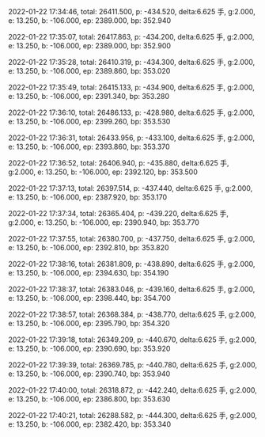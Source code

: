 2022-01-22 17:34:46, total: 26411.500, p: -434.520, delta:6.625 手, g:2.000, e: 13.250, b: -106.000, ep: 2389.000, bp: 352.940

2022-01-22 17:35:07, total: 26417.863, p: -434.200, delta:6.625 手, g:2.000, e: 13.250, b: -106.000, ep: 2389.000, bp: 352.900

2022-01-22 17:35:28, total: 26410.319, p: -434.300, delta:6.625 手, g:2.000, e: 13.250, b: -106.000, ep: 2389.860, bp: 353.020

2022-01-22 17:35:49, total: 26415.133, p: -434.900, delta:6.625 手, g:2.000, e: 13.250, b: -106.000, ep: 2391.340, bp: 353.280

2022-01-22 17:36:10, total: 26486.133, p: -428.980, delta:6.625 手, g:2.000, e: 13.250, b: -106.000, ep: 2399.260, bp: 353.530

2022-01-22 17:36:31, total: 26433.956, p: -433.100, delta:6.625 手, g:2.000, e: 13.250, b: -106.000, ep: 2393.860, bp: 353.370

2022-01-22 17:36:52, total: 26406.940, p: -435.880, delta:6.625 手, g:2.000, e: 13.250, b: -106.000, ep: 2392.120, bp: 353.500

2022-01-22 17:37:13, total: 26397.514, p: -437.440, delta:6.625 手, g:2.000, e: 13.250, b: -106.000, ep: 2387.920, bp: 353.170

2022-01-22 17:37:34, total: 26365.404, p: -439.220, delta:6.625 手, g:2.000, e: 13.250, b: -106.000, ep: 2390.940, bp: 353.770

2022-01-22 17:37:55, total: 26380.700, p: -437.750, delta:6.625 手, g:2.000, e: 13.250, b: -106.000, ep: 2392.810, bp: 353.820

2022-01-22 17:38:16, total: 26381.809, p: -438.890, delta:6.625 手, g:2.000, e: 13.250, b: -106.000, ep: 2394.630, bp: 354.190

2022-01-22 17:38:37, total: 26383.046, p: -439.160, delta:6.625 手, g:2.000, e: 13.250, b: -106.000, ep: 2398.440, bp: 354.700

2022-01-22 17:38:57, total: 26368.384, p: -438.770, delta:6.625 手, g:2.000, e: 13.250, b: -106.000, ep: 2395.790, bp: 354.320

2022-01-22 17:39:18, total: 26349.209, p: -440.670, delta:6.625 手, g:2.000, e: 13.250, b: -106.000, ep: 2390.690, bp: 353.920

2022-01-22 17:39:39, total: 26369.785, p: -440.780, delta:6.625 手, g:2.000, e: 13.250, b: -106.000, ep: 2390.740, bp: 353.940

2022-01-22 17:40:00, total: 26318.872, p: -442.240, delta:6.625 手, g:2.000, e: 13.250, b: -106.000, ep: 2386.800, bp: 353.630

2022-01-22 17:40:21, total: 26288.582, p: -444.300, delta:6.625 手, g:2.000, e: 13.250, b: -106.000, ep: 2382.420, bp: 353.340